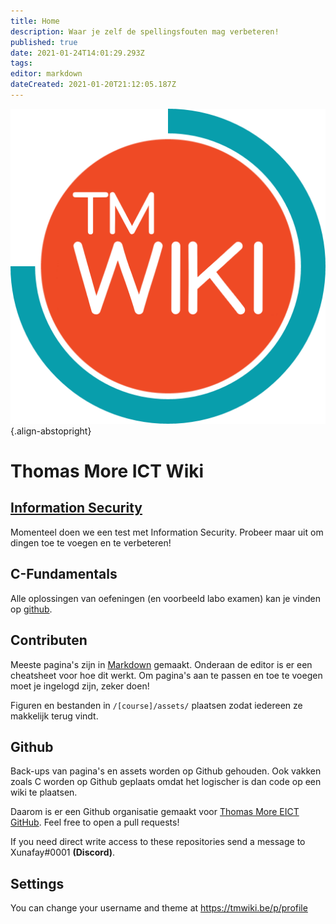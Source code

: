 ```yaml
---
title: Home
description: Waar je zelf de spellingsfouten mag verbeteren!
published: true
date: 2021-01-24T14:01:29.293Z
tags: 
editor: markdown
dateCreated: 2021-01-20T21:12:05.187Z
---
```


![tmwiki_v1_noback.png](/tmwiki_v1_noback.png){.align-abstopright}

# Thomas More ICT Wiki

## [Information Security](/Information_Security)
Momenteel doen we een test met Information Security.
Probeer maar uit om dingen toe te voegen en te verbeteren!

## C-Fundamentals
Alle oplossingen van oefeningen (en voorbeeld labo examen) kan je vinden op [github](https://github.com/tm-eict/C-Fundamentals).

## Contributen

Meeste pagina's zijn in [Markdown](https://docs.requarks.io/en/editors/markdown) gemaakt. Onderaan de editor is er een cheatsheet voor hoe dit werkt.
Om pagina's aan te passen en toe te voegen moet je ingelogd zijn, zeker doen!

Figuren en bestanden in `/[course]/assets/` plaatsen zodat iedereen ze makkelijk terug vindt.

## Github
Back-ups van pagina's en assets worden op Github gehouden.
Ook vakken zoals C worden op Github geplaats omdat het logischer is dan code op een wiki te plaatsen.

Daarom is er een Github organisatie gemaakt voor
[Thomas More EICT GitHub](https://github.com/tm-eict).
Feel free to open a pull requests!

If you need direct write access to these repositories send a message to  Xunafay#0001 **(Discord)**.

## Settings
You can change your username and theme at https://tmwiki.be/p/profile